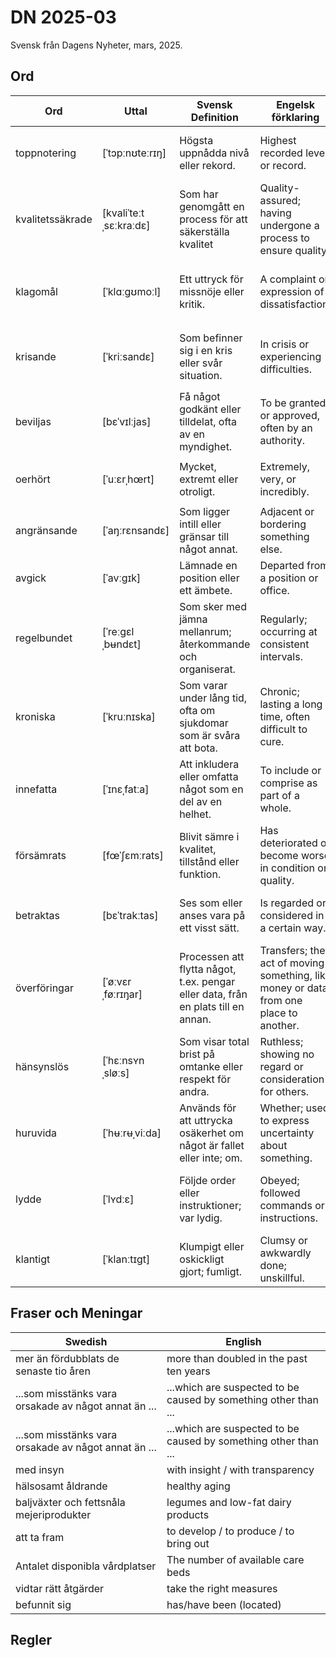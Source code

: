 # DN 2025-03
Svensk från Dagens Nyheter, mars, 2025.

## Ord

| Ord   | Uttal           | Svensk Definition                                         | Engelsk förklaring                      | Kinesisk förklaring   | Exempel mening                                         |
|-------|-----------------|------------------------------------------------------------|-----------------------------------------|-----------------------|--------------------------------------------------------|
| toppnotering | [ˈtɔpːnʊteːrɪŋ]  | Högsta uppnådda nivå eller rekord.                      | Highest recorded level or record.    | 最高记录，顶峰值。 | Börsen nådde en ny toppnotering i veckan. |
| kvalitetssäkrade | [kvaliˈteːtˌsɛːkraːdɛ] | Som har genomgått en process för att säkerställa kvalitet | Quality-assured; having undergone a process to ensure quality. | 经过质量保证的，质量检验合格的。 | Produkterna är noggrant kvalitetssäkrade innan leverans. |
| klagomål | [ˈklɑːɡʊmoːl]  | Ett uttryck för missnöje eller kritik.                   | A complaint or expression of dissatisfaction. | 投诉，抱怨，不满。 | Företaget fick många klagomål om den dåliga servicen. |
| krisande | [ˈkriːsandɛ]   | Som befinner sig i en kris eller svår situation.        | In crisis or experiencing difficulties. | 处于危机中的，陷入困境的。 | Det krisande företaget söker nya investerare. |
| beviljas | [bɛˈvɪlːjas]   | Få något godkänt eller tilldelat, ofta av en myndighet. | To be granted or approved, often by an authority. | 被批准，被授予。 | Lånet beviljas om alla krav är uppfyllda. |
| oerhört | [ˈuːɛrˌhœrt]   | Mycket, extremt eller otroligt.                         | Extremely, very, or incredibly. | 极其，非常，难以置信。 | Det var oerhört svårt att hitta en parkeringsplats. |
| angränsande | [ˈaŋːrɛnsandɛ] | Som ligger intill eller gränsar till något annat. | Adjacent or bordering something else. | 毗邻的，邻接的。 | Det angränsande huset är till salu. |
| avgick | [ˈavːɡɪk] | Lämnade en position eller ett ämbete. | Departed from a position or office. | 离职，辞职。 | Den avgående chefen höll ett avskedstal. |
| regelbundet | [ˈreːɡɛlˌbʉndɛt]  | Som sker med jämna mellanrum; återkommande och organiserat.        | Regularly; occurring at consistent intervals. | 定期地，有规律地，规律性地。 | Hon tränar regelbundet tre gånger i veckan.                        |
| kroniska | [ˈkruːnɪska]     | Som varar under lång tid, ofta om sjukdomar som är svåra att bota.   | Chronic; lasting a long time, often difficult to cure. | 慢性的，长期的（常指疾病）。 | Hon lider av kroniska ryggsmärtor.                                 |
| innefatta | [ˈɪnɛˌfatːa]     | Att inkludera eller omfatta något som en del av en helhet.         | To include or comprise as part of a whole. | 包括，涵盖，包含。          | Kursen kommer att innefatta både teori och praktik.               |
| försämrats  | [fœˈʃɛmːrats]      | Blivit sämre i kvalitet, tillstånd eller funktion.                  | Has deteriorated or become worse in condition or quality. | 恶化，变差，退步。           | Vädret har försämrats under veckan.                                 |
| betraktas  | [bɛˈtrakːtas]      | Ses som eller anses vara på ett visst sätt.                          | Is regarded or considered in a certain way.   | 被视为，被认为是。           | Hon betraktas som en expert inom sitt område.                      |
| överföringar  | [ˈøːvɛrˌføːrɪŋar]     | Processen att flytta något, t.ex. pengar eller data, från en plats till en annan. | Transfers; the act of moving something, like money or data, from one place to another. | 转移，转账，传输。           | Bankens digitala överföringar sker inom några sekunder.            |
| hänsynslös    | [ˈhɛːnsʏnˌsløːs]    | Som visar total brist på omtanke eller respekt för andra.           | Ruthless; showing no regard or consideration for others. | 毫无顾忌的，冷酷的。           | Det var en hänsynslös attack mot civila.                            |
| huruvida  | [ˈhʉːrʉˌviːda]   | Används för att uttrycka osäkerhet om något är fallet eller inte; om. | Whether; used to express uncertainty about something. | 是否，用于表达不确定性。       | Det är oklart huruvida mötet blir av i morgon.                     |
| lydde  | [ˈlʏdːɛ]      | Följde order eller instruktioner; var lydig.                         | Obeyed; followed commands or instructions. | 服从，听从，遵从。           | Soldaten lydde utan att tveka sin befälhavares order.               |
| klantigt | [ˈklanːtɪɡt]     | Klumpigt eller oskickligt gjort; fumligt.                          | Clumsy or awkwardly done; unskillful.      | 笨拙的，粗心的，草率的。       | Det var riktigt klantigt av honom att tappa glaset.                |


## Fraser och Meningar
| Swedish       | English         |
|---------------|-----------------|
| mer än fördubblats de senaste tio åren   | more than doubled in the past ten years |
| ...som misstänks vara orsakade av något annat än ... | ...which are suspected to be caused by something other than ... |
| ...som misstänks vara orsakade av något annat än ... | ...which are suspected to be caused by something other than ... |
| med insyn     | with insight / with transparency |
| hälsosamt åldrande   | healthy aging        |
| baljväxter och fettsnåla mejeriprodukter | legumes and low-fat dairy products           |
| att ta fram | to develop / to produce / to bring out |
| Antalet disponibla vårdplatser  | The number of available care beds    |
| vidtar rätt åtgärder | take the right measures   |
| befunnit sig | has/have been (located) |


## Regler

